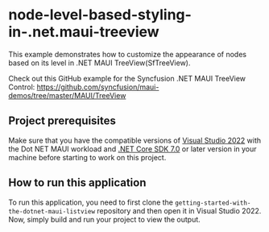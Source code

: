 # node-level-based-styling-in-.net.maui-treeview
This example demonstrates how to customize the appearance of nodes based on its level in .NET MAUI TreeView(SfTreeView).

Check out this GitHub example for the Syncfusion .NET MAUI TreeView Control: 
https://github.com/syncfusion/maui-demos/tree/master/MAUI/TreeView

## Project prerequisites
Make sure that you have the compatible versions of [Visual Studio 2022](https://visualstudio.microsoft.com/downloads/ ) with the Dot NET MAUI workload and [.NET Core SDK 7.0](https://dotnet.microsoft.com/en-us/download/dotnet/7.0) or later version in your machine before starting to work on this project.

## How to run this application
To run this application, you need to first clone the `getting-started-with-the-dotnet-maui-listview` repository and then open it in Visual Studio 2022. Now, simply build and run your project to view the output.
